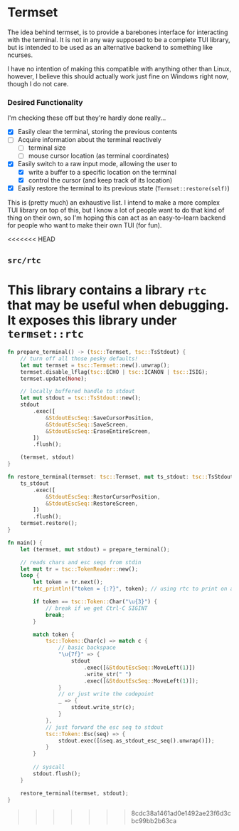 # Termset

The idea behind termset, is to provide a barebones interface for interacting with the terminal. 
It is not in any way supposed to be a complete TUI library, but is intended to be used as an 
alternative backend to something like ncurses.

I have no intention of making this compatible with anything other than Linux, however, I believe
this should actually work just fine on Windows right now, though I do not care.

### Desired Functionality

I'm checking these off but they're hardly done really...

- [x] Easily clear the terminal, storing the previous contents
- [ ] Acquire information about the terminal reactively
    - [ ] terminal size
    - [ ] mouse cursor location (as terminal coordinates)
- [x] Easily switch to a raw input mode, allowing the user to 
    - [x] write a buffer to a specific location on the terminal
    - [x] control the cursor (and keep track of its location)
- [x] Easily restore the terminal to its previous state (`Termset::restore(self)`)

This is (pretty much) an exhaustive list. I intend to make a more complex TUI library on top of 
this, but I know a lot of people want to do that kind of thing on their own, so I'm hoping this
can act as an easy-to-learn backend for people who want to make their own TUI (for fun).

<<<<<<< HEAD
## `src/rtc`

This library contains a library `rtc` that may be useful when debugging. It exposes this library under
`termset::rtc` 
=======
```rs
fn prepare_terminal() -> (tsc::Termset, tsc::TsStdout) {
    // turn off all those pesky defaults!
    let mut termset = tsc::Termset::new().unwrap();
    termset.disable_lflag(tsc::ECHO | tsc::ICANON | tsc::ISIG);
    termset.update(None);

    // locally buffered handle to stdout
    let mut stdout = tsc::TsStdout::new();
    stdout
        .exec([
            &StdoutEscSeq::SaveCursorPosition,
            &StdoutEscSeq::SaveScreen,
            &StdoutEscSeq::EraseEntireScreen,
        ])
        .flush();

    (termset, stdout)
}

fn restore_terminal(termset: tsc::Termset, mut ts_stdout: tsc::TsStdout) {
    ts_stdout
        .exec([
            &StdoutEscSeq::RestorCursorPosition,
            &StdoutEscSeq::RestoreScreen,
        ])
        .flush();
    termset.restore();
}

fn main() {
    let (termset, mut stdout) = prepare_terminal();

    // reads chars and esc seqs from stdin
    let mut tr = tsc::TokenReader::new();
    loop {
        let token = tr.next();
        rtc_println!("token = {:?}", token); // using rtc to print on another terminal

        if token == tsc::Token::Char("\u{3}") {
            // break if we get Ctrl-C SIGINT
            break;
        }

        match token {
            tsc::Token::Char(c) => match c {
                // basic backspace
                "\u{7f}" => {
                    stdout
                        .exec([&StdoutEscSeq::MoveLeft(1)])
                        .write_str(" ")
                        .exec([&StdoutEscSeq::MoveLeft(1)]);
                }
                // or just write the codepoint
                _ => {
                    stdout.write_str(c);
                }
            },
            // just forward the esc seq to stdout
            tsc::Token::Esc(seq) => {
                stdout.exec([&seq.as_stdout_esc_seq().unwrap()]);
            }
        }
        
        // syscall
        stdout.flush();
    }

    restore_terminal(termset, stdout);
}

```
>>>>>>> 8cdc38a1461ad0e1492ae23f6d3cbc99bb2b63ca
